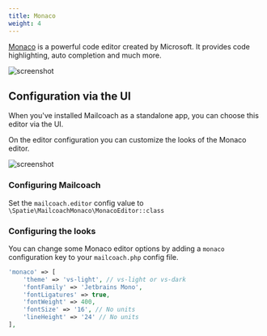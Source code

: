 ```yaml
---
title: Monaco
weight: 4
---
```


<a href="https://microsoft.github.io/monaco-editor/">Monaco</a> is a powerful code editor created by Microsoft. It
provides code highlighting, auto completion and much more.

![screenshot](/images/docs/self-hosted/v6/editors/monaco.png)

## Configuration via the UI

When you've installed Mailcoach as a standalone app, you can choose this editor via the UI.

On the editor configuration you can customize the looks of the Monaco editor.

![screenshot](/images/docs/self-hosted/v6/editors/monaco-config.png)

### Configuring Mailcoach

Set the `mailcoach.editor` config value to `\Spatie\MailcoachMonaco\MonacoEditor::class`

### Configuring the looks

You can change some Monaco editor options by adding a `monaco` configuration key to your `mailcoach.php` config file.

```php
'monaco' => [
    'theme' => 'vs-light', // vs-light or vs-dark
    'fontFamily' => 'Jetbrains Mono',
    'fontLigatures' => true,
    'fontWeight' => 400,
    'fontSize' => '16', // No units
    'lineHeight' => '24' // No units
],
```
